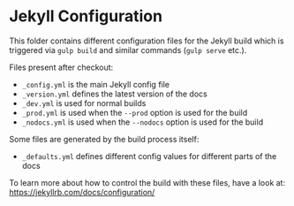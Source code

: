 # Jekyll Configuration

This folder contains different configuration files for the Jekyll build which is triggered via `gulp build` and similar commands (`gulp serve` etc.).

Files present after checkout:

- `_config.yml` is the main Jekyll config file
- `_version.yml` defines the latest version of the docs
- `_dev.yml` is used for normal builds
- `_prod.yml` is used when the `--prod` option is used for the build
- `_nodocs.yml` is used when the `--nodocs` option is used for the build

Some files are generated by the build process itself:

- `_defaults.yml` defines different config values for different parts of the docs

To learn more about how to control the build with these files, have a look at: https://jekyllrb.com/docs/configuration/